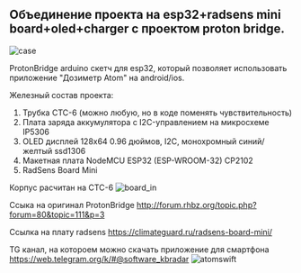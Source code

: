 ## Объединение проекта на esp32+radsens mini board+oled+charger с проектом proton bridge.

![case](https://github.com/user-attachments/assets/093fe116-0859-4c3a-9b80-04a46e546e1d)

ProtonBridge arduino скетч для esp32, который позволяет использовать приложение "Дозиметр Atom" на android/ios.

Железный состав проекта:

 1. Трубка СТС-6 (можно любую, но в коде поменять чувствительность)
 2. Плата заряда аккумулятора с I2C-управлением на микросхеме IP5306
 3. OLED дисплей 128x64 0.96 дюймов, I2C, монохромный синий/желтый
    ssd1306
 4. Макетная плата NodeMCU ESP32 (ESP-WROOM-32) CP2102
 5. RadSens Board Mini

Корпус расчитан на СТС-6
![board_in](https://github.com/user-attachments/assets/2fdcf0fc-a005-41fc-95a3-ebd167a5add4)

Ссыка на оригинал ProtonBridge http://forum.rhbz.org/topic.php?forum=80&topic=111&p=3

Ссылка на плату radsens https://climateguard.ru/radsens-board-mini/

TG канал, на котороем можно скачать приложение для смартфона https://web.telegram.org/k/#@software_kbradar
![atomswift](https://github.com/user-attachments/assets/e80ecd65-d5c1-4536-89ba-19a945a1121f)

